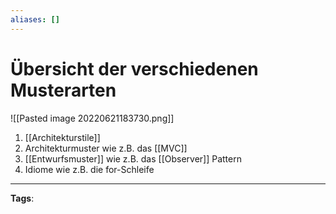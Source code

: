 ```yaml
---
aliases: []
---
```


# Übersicht der verschiedenen Musterarten

![[Pasted image 20220621183730.png]]

1. [[Architekturstile]]
2. Architekturmuster wie z.B. das [[MVC]]
3. [[Entwurfsmuster]] wie z.B. das [[Observer]] Pattern
4. Idiome wie z.B. die for-Schleife

---

**Tags**:
